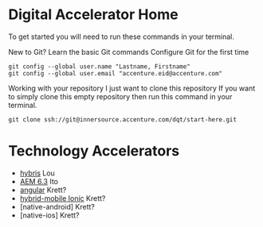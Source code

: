 # Digital Accelerator Home

To get started you will need to run these commands in your terminal.

New to Git? Learn the basic Git commands
Configure Git for the first time

    git config --global user.name "Lastname, Firstname"
    git config --global user.email "accenture.eid@accenture.com"

Working with your repository
I just want to clone this repository
If you want to simply clone this empty repository then run this command in your terminal.

    git clone ssh://git@innersource.accenture.com/dqt/start-here.git


# Technology Accelerators
* [hybris](https://innersource.accenture.com/projects/A1129/repos/hybris-quickstart/browse) Lou
* [AEM 6.3](https://innersource.accenture.com/projects/GSKDO/repos/aem_install_author_publish/browse) Ito
* [angular](https://innersource.accenture.com/projects/NEW/repos/newao-angular/browse) Krett?
* [hybrid-mobile Ionic](https://innersource.accenture.com/projects/A3050/repos/ionic2-app-sample/browse) Krett?
* [native-android] Krett?
* [native-ios] Krett?